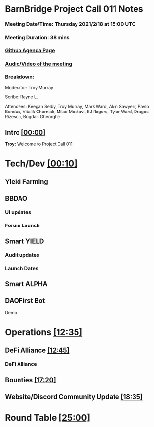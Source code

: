 # BarnBridge Project Call 011 Notes 
### Meeting Date/Time: Thursday 2021/2/18 at 15:00 UTC
### Meeting Duration: 38 mins
### [Github Agenda Page](https://github.com/BarnBridge/BarnBridge-PM/issues/17)
### [Audio/Video of the meeting](https://youtu.be/ZTXCwv5D0IU)
### Breakdown: 

Moderator: Troy Murray

Scribe: Rayne L.

Attendees: Keegan Selby, Troy Murray, Mark Ward, Akin Sawyerr, Pavlo Bendus, Vitalik Cherniak, Milad Mostavi, EJ Rogers, Tyler Ward, Dragos Rizescu, Bogdan Gheorghe

## Intro [[00:00]]()

**Troy:** Welcome to Project Call 011


# Tech/Dev [[00:10]]()
## Yield Farming
## BBDAO
### UI updates
### Forum Launch
## Smart YIELD
### Audit updates
### Launch Dates
## Smart ALPHA
## DAOFirst Bot
Demo


# Operations [[12:35]]()


## DeFi Alliance [[12:45]]()




### DeFi Alliance



## Bounties [[17:20]]()


## Website/Discord Community Update [[18:35]]()


# Round Table [[25:00]]()

